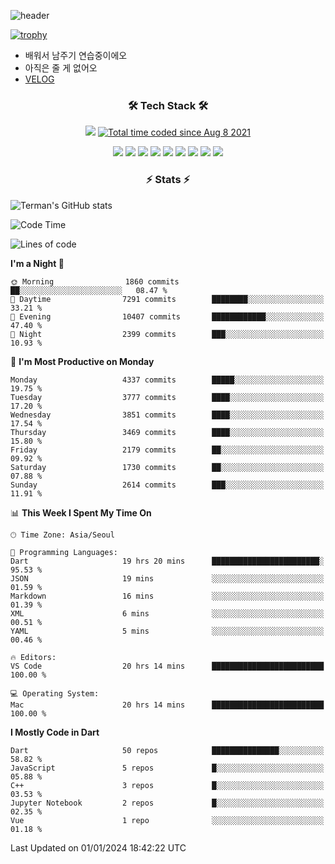 <!--
**Ohgyuchan/Ohgyuchan** is a ✨ _special_ ✨ repository because its `README.md` (this file) appears on your GitHub profile.

Here are some ideas to get you started:

- 🔭 I’m currently working on ...
- 🌱 I’m currently learning ...
- 👯 I’m looking to collaborate on ...
- 🤔 I’m looking for help with ...
- 💬 Ask me about ...
- 📫 How to reach me: ...
- 😄 Pronouns: ...
- ⚡ Fun fact: ...
-->
![header](https://capsule-render.vercel.app/api?type=soft&color=auto&height=150&section=header&text=Ohgyuchan&fontSize=80&animation=twinkling)

[![trophy](https://github-profile-trophy.vercel.app/?username=Ohgyuchan&column=-1)](https://github.com/ryo-ma/github-profile-trophy)

<!-- ### Hi there 👋 -->
  * 배워서 남주기 연습중이에오
  * 아직은 줄 게 없어오
  * [VELOG](https://velog.io/@terman)



<h3 align="center"><b>🛠 Tech Stack 🛠</b></h3>

<p align="center">
<a href="https://hits.seeyoufarm.com"><img src="https://hits.seeyoufarm.com/api/count/incr/badge.svg?url=https%3A%2F%2Fgithub.com%2FOhgyuchan&count_bg=%2379C83D&title_bg=%23555555&icon=&icon_color=%23E7E7E7&title=visitors+%F0%9F%99%8C&edge_flat=false"/></a> <a href="https://wakatime.com/@9d35e6a9-2400-4e9b-b741-9597e6de1373"><img src="https://wakatime.com/badge/user/9d35e6a9-2400-4e9b-b741-9597e6de1373.svg" alt="Total time coded since Aug 8 2021" /></a></p>


<p align="center">
<img src="https://img.shields.io/badge/HTML5-E34F26?style=flat-square&logo=HTML5&logoColor=white"/></a>
<img src="https://img.shields.io/badge/CSS3-1572B6?style=flat-square&logo=CSS3&logoColor=white"/></a>
<img src="https://img.shields.io/badge/JavaScript-F7DF1E?style=flat-square&logo=JavaScript&logoColor=white"/></a>
<!-- <img src="https://img.shields.io/badge/Node.js-339933?style=flat-square&logo=Node.js&logoColor=white"/></a> &nbsp -->
<img src="https://img.shields.io/badge/Android-3DDC84?style=flat-square&logo=Android&logoColor=white"/></a> 
<img src="https://img.shields.io/badge/Flutter-02569B?style=flat-square&logo=Flutter&logoColor=white"></a> 
<img src="https://img.shields.io/badge/Dart-0175C2?style=flat-square&logo=Dart&logoColor=white"></a> 
<!-- <img src="https://img.shields.io/badge/R-0175C2?style=flat-square&logo=R&logoColor=white"></a> &nbsp -->
<!-- <img src="https://img.shields.io/badge/MongoDB-47A248?style=flat-square&logo=MongoDB&logoColor=white"/></a> &nbsp -->
<!-- <img src="https://img.shields.io/badge/MySQL-4479A1?style=flat-square&logo=MySQL&logoColor=white"/></a> &nbsp -->
<img src="https://img.shields.io/badge/c++-00599C?style=flat-square&logo=c%2B%2B&logoColor=white"/></a> 
<img src="https://img.shields.io/badge/python-0175C2?style=flat-square&logo=python&logoColor=white"></a> 
<img src="https://img.shields.io/badge/github-181717?style=flat-square&logo=github&logoColor=white"></a> 
<!-- <img src="https://img.shields.io/badge/unity-FCC624?style=flat-square&logo=unity&logoColor=black"></a>  -->
<!-- <img src="https://img.shields.io/badge/Amazon AWS-232F3E?style=flat-square&logo=Amazon%20AWS&logoColor=white"/></a> &nbsp -->
</p></b>

<h3 align="center"><b>⚡️ Stats ⚡️</b></h3>

![Terman's GitHub stats](https://github-readme-stats.vercel.app/api?username=Ohgyuchan&count_private=true&show_icons=true&theme=buefy)
  
<!--START_SECTION:waka-->
![Code Time](http://img.shields.io/badge/Code%20Time-1%2C514%20hrs%2027%20mins-blue)

![Lines of code](https://img.shields.io/badge/From%20Hello%20World%20I%27ve%20Written-33.9%20million%20lines%20of%20code-blue)

**I'm a Night 🦉** 

```text
🌞 Morning                1860 commits        ██░░░░░░░░░░░░░░░░░░░░░░░   08.47 % 
🌆 Daytime                7291 commits        ████████░░░░░░░░░░░░░░░░░   33.21 % 
🌃 Evening                10407 commits       ████████████░░░░░░░░░░░░░   47.40 % 
🌙 Night                  2399 commits        ███░░░░░░░░░░░░░░░░░░░░░░   10.93 % 
```
📅 **I'm Most Productive on Monday** 

```text
Monday                   4337 commits        █████░░░░░░░░░░░░░░░░░░░░   19.75 % 
Tuesday                  3777 commits        ████░░░░░░░░░░░░░░░░░░░░░   17.20 % 
Wednesday                3851 commits        ████░░░░░░░░░░░░░░░░░░░░░   17.54 % 
Thursday                 3469 commits        ████░░░░░░░░░░░░░░░░░░░░░   15.80 % 
Friday                   2179 commits        ██░░░░░░░░░░░░░░░░░░░░░░░   09.92 % 
Saturday                 1730 commits        ██░░░░░░░░░░░░░░░░░░░░░░░   07.88 % 
Sunday                   2614 commits        ███░░░░░░░░░░░░░░░░░░░░░░   11.91 % 
```


📊 **This Week I Spent My Time On** 

```text
🕑︎ Time Zone: Asia/Seoul

💬 Programming Languages: 
Dart                     19 hrs 20 mins      ████████████████████████░   95.53 % 
JSON                     19 mins             ░░░░░░░░░░░░░░░░░░░░░░░░░   01.59 % 
Markdown                 16 mins             ░░░░░░░░░░░░░░░░░░░░░░░░░   01.39 % 
XML                      6 mins              ░░░░░░░░░░░░░░░░░░░░░░░░░   00.51 % 
YAML                     5 mins              ░░░░░░░░░░░░░░░░░░░░░░░░░   00.46 % 

🔥 Editors: 
VS Code                  20 hrs 14 mins      █████████████████████████   100.00 % 

💻 Operating System: 
Mac                      20 hrs 14 mins      █████████████████████████   100.00 % 
```

**I Mostly Code in Dart** 

```text
Dart                     50 repos            ███████████████░░░░░░░░░░   58.82 % 
JavaScript               5 repos             █░░░░░░░░░░░░░░░░░░░░░░░░   05.88 % 
C++                      3 repos             █░░░░░░░░░░░░░░░░░░░░░░░░   03.53 % 
Jupyter Notebook         2 repos             █░░░░░░░░░░░░░░░░░░░░░░░░   02.35 % 
Vue                      1 repo              ░░░░░░░░░░░░░░░░░░░░░░░░░   01.18 % 
```




 Last Updated on 01/01/2024 18:42:22 UTC
<!--END_SECTION:waka-->
